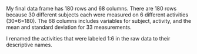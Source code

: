My final data frame has 180 rows and 68 columns. There are 180 rows because 30 different subjects 
each were measured on 6 different activities (30*6=180). The 68 columns includes variables for subject, activity, 
and the mean and standard deviation for 33 measurements.

I renamed the activities that were labeled 1:6 in the raw data to their descriptive names.
